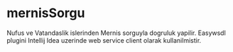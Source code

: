 # mernisSorgu
Nufus ve Vatandaslik islerinden Mernis sorguyla dogruluk yapilir.
Easywsdl plugini Intellij Idea uzerinde web service client olarak kullanilmistir.

